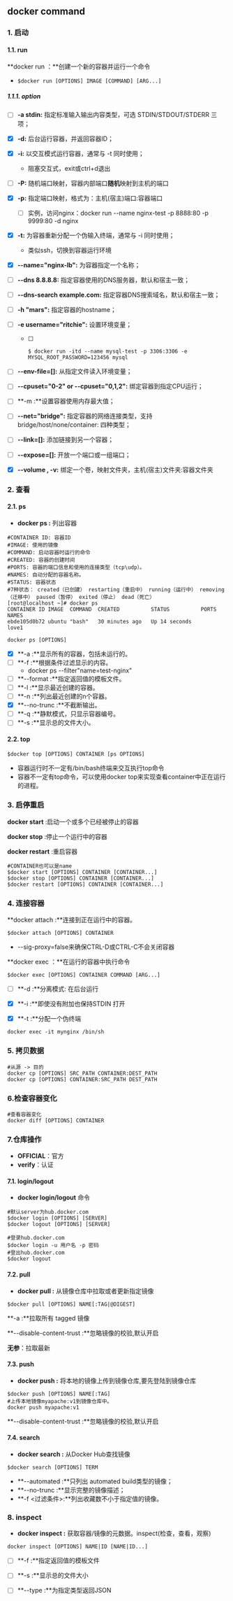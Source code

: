 ## docker command

### 1. 启动

#### 1.1. run

**docker run ：**创建一个新的容器并运行一个命令

- ```shell
  $docker run [OPTIONS] IMAGE [COMMAND] [ARG...]
  ```

##### 1.1.1. **option**

- [ ] **-a stdin:** 指定标准输入输出内容类型，可选 STDIN/STDOUT/STDERR 三项；

- [x] **-d:** 后台运行容器，并返回容器ID；

- [x] **-i:** 以交互模式运行容器，通常与 -t 同时使用；

  - 阻塞交互式，exit或ctrl+d退出

- [ ] **-P:** 随机端口映射，容器内部端口**随机**映射到主机的端口

- [x] **-p:** 指定端口映射，格式为：主机(宿主)端口:容器端口 

  - [ ] 实例，访问nginx：docker run --name nginx-test -p 8888:80  -p 9999:80 -d nginx

- [x] **-t:** 为容器重新分配一个伪输入终端，通常与 -i 同时使用；

  - 类似ssh，切换到容器运行环境

- [x] **--name="nginx-lb":** 为容器指定一个名称；

- [ ] **--dns 8.8.8.8:** 指定容器使用的DNS服务器，默认和宿主一致；

- [ ] **--dns-search example.com:** 指定容器DNS搜索域名，默认和宿主一致；

- [ ] **-h "mars":** 指定容器的hostname；

- [ ] **-e username="ritchie":** 设置环境变量；

  - [ ] ```
    $ docker run -itd --name mysql-test -p 3306:3306 -e MYSQL_ROOT_PASSWORD=123456 mysql
    ```

- [ ] **--env-file=[]:** 从指定文件读入环境变量；

- [ ] **--cpuset="0-2" or --cpuset="0,1,2":** 绑定容器到指定CPU运行；

- [ ] **-m :**设置容器使用内存最大值；

- [ ] **--net="bridge":** 指定容器的网络连接类型，支持 bridge/host/none/container: 四种类型；

- [ ] **--link=[]:** 添加链接到另一个容器；

- [ ] **--expose=[]:** 开放一个端口或一组端口；

- [x] **--volume , -v:** 绑定一个卷，映射文件夹，主机(宿主)文件夹:容器文件夹 

### 2. 查看

#### 2.1. ps

- **docker ps :** 列出容器

```shell
#CONTAINER ID: 容器ID
#IMAGE: 使用的镜像
#COMMAND: 启动容器时运行的命令
#CREATED: 容器的创建时间
#PORTS: 容器的端口信息和使用的连接类型（tcp\udp）。
#NAMES: 自动分配的容器名称。
#STATUS: 容器状态
#7种状态： created（已创建） restarting（重启中） running（运行中） removing（迁移中） paused（暂停） exited（停止） dead（死亡）
[root@localhost ~]# docker ps
CONTAINER ID IMAGE  COMMAND  CREATED          STATUS          PORTS     NAMES
ebde105d0b72 ubuntu "bash"   30 minutes ago   Up 14 seconds             love1
```

```shell
docker ps [OPTIONS]
```

- [x] **-a :**显示所有的容器，包括未运行的。
- [ ] **-f :**根据条件过滤显示的内容。
  - docker ps --filter"name=test-nginx"
- [ ] **--format :**指定返回值的模板文件。
- [ ] **-l :**显示最近创建的容器。
- [ ] **-n :**列出最近创建的n个容器。
- [x] **--no-trunc :**不截断输出。
- [ ] **-q :**静默模式，只显示容器编号。
- [ ] **-s :**显示总的文件大小。

#### 2.2. top

```shell
$docker top [OPTIONS] CONTAINER [ps OPTIONS]
```

- 容器运行时不一定有/bin/bash终端来交互执行top命令
- 容器不一定有top命令，可以使用docker top来实现查看container中正在运行的进程。

### 3. 启停重启

**docker start** :启动一个或多个已经被停止的容器

**docker stop** :停止一个运行中的容器

**docker restart** :重启容器

```shell
#CONTAINER也可以是name
$docker start [OPTIONS] CONTAINER [CONTAINER...]
$docker stop [OPTIONS] CONTAINER [CONTAINER...]
$docker restart [OPTIONS] CONTAINER [CONTAINER...]
```

### 4. 连接容器

**docker attach :**连接到正在运行中的容器。

```
$docker attach [OPTIONS] CONTAINER
```

- --sig-proxy=false来确保CTRL-D或CTRL-C不会关闭容器

**docker exec ：**在运行的容器中执行命令

```
$docker exec [OPTIONS] CONTAINER COMMAND [ARG...]
```

- [ ] **-d :**分离模式: 在后台运行

- [x] **-i :**即使没有附加也保持STDIN 打开

- [x] **-t :**分配一个伪终端

```
docker exec -it mynginx /bin/sh
```

### 5. 拷贝数据

```shell
#从源 -> 目的
docker cp [OPTIONS] SRC_PATH CONTAINER:DEST_PATH
docker cp [OPTIONS] CONTAINER:SRC_PATH DEST_PATH
```

### 6.检查容器变化

```shell
#查看容器变化
docker diff [OPTIONS] CONTAINER
```

### 7.仓库操作

- **OFFICIAL**：官方
- **verify**：认证

#### 7.1. login/logout

- **docker login/logout** 命令

```shell
#默认server为hub.docker.com
$docker login [OPTIONS] [SERVER]
$docker logout [OPTIONS] [SERVER]
```

```shell
#登录hub.docker.com
$docker login -u 用户名 -p 密码
#登出hub.docker.com
$docker logout
```

#### 7.2. pull

- **docker pull :** 从镜像仓库中拉取或者更新指定镜像

```shell
$docker pull [OPTIONS] NAME[:TAG|@DIGEST]
```

**-a :**拉取所有 tagged 镜像

**--disable-content-trust :**忽略镜像的校验,默认开启

**无参**：拉取最新

#### 7.3. push

- **docker push :** 将本地的镜像上传到镜像仓库,要先登陆到镜像仓库

```shell
$docker push [OPTIONS] NAME[:TAG]
#上传本地镜像myapache:v1到镜像仓库中。
docker push myapache:v1
```

**--disable-content-trust :**忽略镜像的校验,默认开启

#### 7.4. search

- **docker search :** 从Docker Hub查找镜像

```shell
$docker search [OPTIONS] TERM
```

- **--automated :**只列出 automated build类型的镜像；
- **--no-trunc :**显示完整的镜像描述；
- **-f <过滤条件>:**列出收藏数不小于指定值的镜像。

### 8. inspect

- **docker inspect :** 获取容器/镜像的元数据。inspect(检查，查看，观察)

```
docker inspect [OPTIONS] NAME|ID [NAME|ID...]
```

- [ ] **-f :**指定返回值的模板文件

- [ ] **-s :**显示总的文件大小

- [ ] **--type :**为指定类型返回JSON
